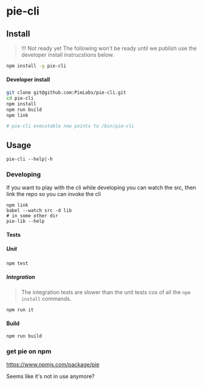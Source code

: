 # pie-cli 


## Install

> !!! Not ready yet
The following won't be ready until we publish use the developer install instrucstions below.

```bash
npm install -g pie-cli 
```

#### Developer install 

```bash
git clone git@github.com:PieLabs/pie-cli.git 
cd pie-cli 
npm install 
npm run build
npm link 

# pie-cli executable now points to /bin/pie-cli

```
## Usage 

```
pie-cli --help|-h
```

### Developing

If you want to play with the cli while developing you can watch the src, then link the repo so you can invoke the cli

```
npm link
babel --watch src -d lib
# in some other dir 
pie-lib --help
```

#### Tests

##### Unit
```
npm test
```

##### Integration 

> The integration tests are slower than the unit tests cos of all the `npm install` commands.

```
npm run it 
```

#### Build

```
npm run build
```

### get pie on npm

https://www.npmjs.com/package/pie

Seems like it's not in use anymore?

